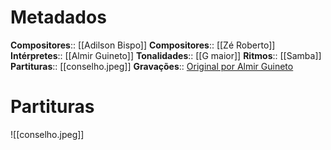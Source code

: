 # Metadados

**Compositores**:: [[Adilson Bispo]]
**Compositores**:: [[Zé Roberto]]
**Intérpretes**:: [[Almir Guineto]]
**Tonalidades**:: [[G maior]]
**Ritmos**:: [[Samba]]
**Partituras**:: [[conselho.jpeg]]
**Gravações**:: [Original por Almir Guineto](https://www.youtube.com/watch?v=0l5OCS3FVzQ)

# Partituras
![[conselho.jpeg]]